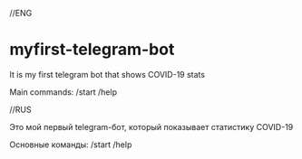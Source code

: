 //ENG
# myfirst-telegram-bot
 
It is my first telegram bot that shows COVID-19 stats

Main commands:
/start
/help

//RUS

Это мой первый telegram-бот, который показывает статистику COVID-19

Основные команды:
/start
/help

